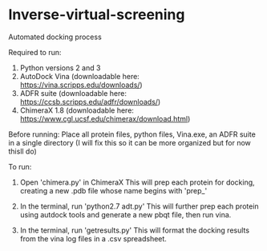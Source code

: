 # Inverse-virtual-screening
Automated docking process

Required to run:
1. Python versions 2 and 3
2. AutoDock Vina (downloadable here: https://vina.scripps.edu/downloads/)
3. ADFR suite (downloadable here: https://ccsb.scripps.edu/adfr/downloads/)
4. ChimeraX 1.8 (downloadable here: https://www.cgl.ucsf.edu/chimerax/download.html)

     
     

Before running:
Place all protein files, python files, Vina.exe, an ADFR suite in a single directory (I will fix this so it can be more organized but for now thisll do)

To run:
1. Open 'chimera.py' in ChimeraX
     This will prep each protein for docking, creating a new .pdb file whose name begins with 'prep_'

2. In the terminal, run 'python2.7 adt.py'
     This will further prep each protein using autdock tools and generate a new pbqt file, then run vina.

4. In the terminal, run 'getresults.py'
     This will format the docking results from the vina log files in a .csv spreadsheet.
